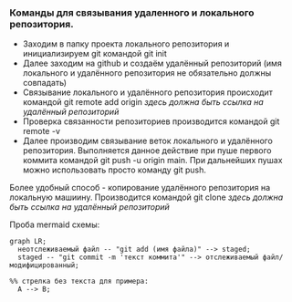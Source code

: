 ### Команды для связывания удаленного и локального репозитория.

- Заходим в папку проекта локального репозитория и инициализируем git командой git init
- Далее заходим на github и создаём удалённый репозиторий (имя локального и удалённого репозитория не обязательно должны совпадать)
- Связывание локального и удалённого репозитория происходит командой git remote add origin *здесь должна быть ссылка на удалённый репозиторий*
- Проверка связанности репозиториев производится командой git remote -v
- Далее производим связывание веток локального и удалённого репозитория. Выполняется данное действие при пуше первого коммита командой git push -u origin main. 
При дальнейших пушах можно использовать просто команду git push.


Более удобный способ - копирование удалённого репозитория на локальную машиину. Производится командой git clone *здесь должна быть ссылка на удалённый репозиторий*


Проба mermaid схемы:

```mermaid
graph LR;
  неотслеживаемый файл -- "git add (имя файла)" --> staged;
  staged -- "git commit -m 'текст коммита'" --> отслеживаемый файл/модифицированный;

%% стрелка без текста для примера: 
  A --> B;
```